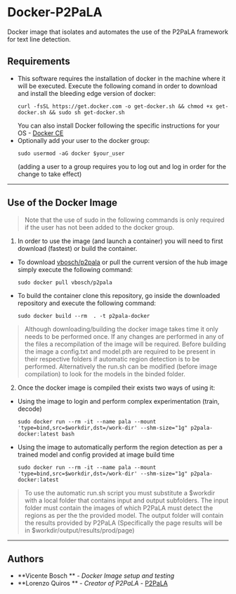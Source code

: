 # Docker-P2PaLA

 Docker image that isolates and automates the use of the P2PaLA framework for text line detection. 

## Requirements

- This software requires the installation of docker in the machine where it will be executed. Execute
the following comand in order to download and install the bleeding edge version of docker: 
	```
	curl -fsSL https://get.docker.com -o get-docker.sh && chmod +x get-docker.sh && sudo sh get-docker.sh
	```
	You can also install Docker following the specific instructions for your OS - [Docker CE](https://docs.docker.com/install/overview/)
- Optionally add your user to the docker group:
	```
	sudo usermod -aG docker $your_user
	```
	(adding a user to a group requires you to log out and log in order for the change to take effect)

--- 

## Use of the Docker Image

> Note that the use of sudo in the following commands is only required if the user has not been added to the docker group. 

1. In order to use the image (and launch a container)  you will need to first download (fastest) or build the container. 

* To download [vbosch/p2pala](https://hub.docker.com/r/vbosch/p2pala) or pull the current version of the hub image simply execute the following command:
	```
	sudo docker pull vbosch/p2pala
	```
* To build the container clone this repository, go inside the downloaded repository and execute the following command: 
	```
	sudo docker build --rm  . -t p2pala-docker
	```
> Although downloading/building the docker image takes time it only needs to be performed once. If any changes are performed
in any of the files a recompilation of the image will be required. Before building the image a config.txt and model.pth
are required to be present in their respective folders if automatic region detection is to be performed. Alternatively
the run.sh can be modified (before image compilation) to look for the models in the binded folder. 

2. Once the docker image is compiled their exists two ways of using it: 

* Using the image to login and perform complex experimentation (train, decode) 
	```
	sudo docker run --rm -it --name pala --mount 'type=bind,src=$workdir,dst=/work-dir' --shm-size="1g" p2pala-docker:latest bash
	```
* Using the image to automatically perform the region detection as per a trained model and config provided at image build time
	```
	sudo docker run --rm -it --name pala --mount 'type=bind,src=$workdir,dst=/work-dir' --shm-size="1g" p2pala-docker:latest
	```
> To use the automatic run.sh script you must substitute a $workdir with a local folder that contains input and
output subfolders. The input folder must contain the images of which P2PaLA must detect the regions as per the 
the provided model. The output folder will contain the results provided by P2PaLA (Specifically the page
results will be in $workdir/output/results/prod/page) 

---

## Authors
* **Vicente Bosch ** - *Docker Image setup and testing*
* **Lorenzo Quiros ** - *Creator of P2PaLA* - [P2PaLA](https://github.com/lquirosd/P2PaLA)
